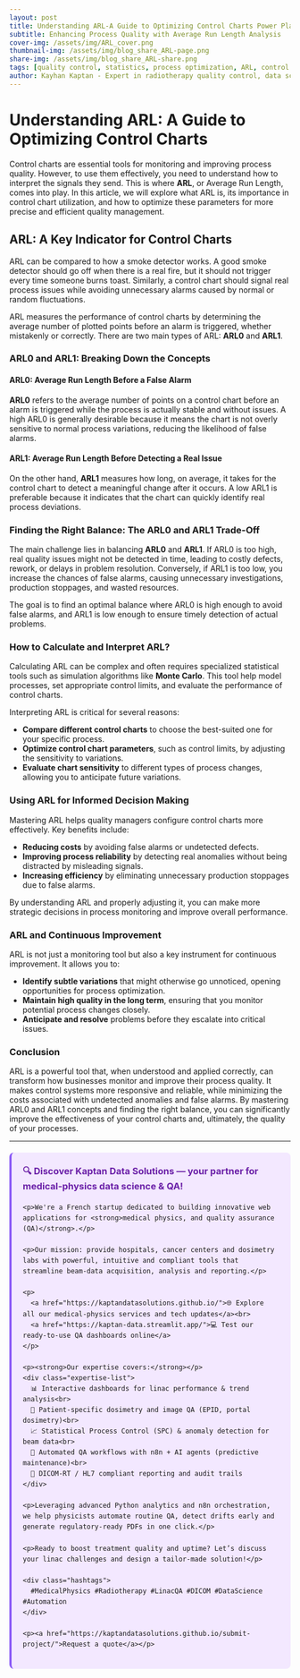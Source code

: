 ```yaml
---
layout: post
title: Understanding ARL-A Guide to Optimizing Control Charts Power Plans
subtitle: Enhancing Process Quality with Average Run Length Analysis
cover-img: /assets/img/ARL_cover.png
thumbnail-img: /assets/img/blog_share_ARL-page.png
share-img: /assets/img/blog_share_ARL-share.png
tags: [quality control, statistics, process optimization, ARL, control charts, manufacturing, Average-Run-Length]
author: Kayhan Kaptan - Expert in radiotherapy quality control, data science and automation
---
```


# Understanding ARL: A Guide to Optimizing Control Charts

Control charts are essential tools for monitoring and improving process quality. However, to use them effectively, you need to understand how to interpret the signals they send. This is where **ARL**, or Average Run Length, comes into play. In this article, we will explore what ARL is, its importance in control chart utilization, and how to optimize these parameters for more precise and efficient quality management.

## ARL: A Key Indicator for Control Charts

ARL can be compared to how a smoke detector works. A good smoke detector should go off when there is a real fire, but it should not trigger every time someone burns toast. Similarly, a control chart should signal real process issues while avoiding unnecessary alarms caused by normal or random fluctuations.

ARL measures the performance of control charts by determining the average number of plotted points before an alarm is triggered, whether mistakenly or correctly. There are two main types of ARL: **ARL0** and **ARL1**.

### ARL0 and ARL1: Breaking Down the Concepts

#### ARL0: Average Run Length Before a False Alarm
**ARL0** refers to the average number of points on a control chart before an alarm is triggered while the process is actually stable and without issues. A high ARL0 is generally desirable because it means the chart is not overly sensitive to normal process variations, reducing the likelihood of false alarms.

#### ARL1: Average Run Length Before Detecting a Real Issue
On the other hand, **ARL1** measures how long, on average, it takes for the control chart to detect a meaningful change after it occurs. A low ARL1 is preferable because it indicates that the chart can quickly identify real process deviations.

### Finding the Right Balance: The ARL0 and ARL1 Trade-Off

The main challenge lies in balancing **ARL0** and **ARL1**. If ARL0 is too high, real quality issues might not be detected in time, leading to costly defects, rework, or delays in problem resolution. Conversely, if ARL1 is too low, you increase the chances of false alarms, causing unnecessary investigations, production stoppages, and wasted resources.

The goal is to find an optimal balance where ARL0 is high enough to avoid false alarms, and ARL1 is low enough to ensure timely detection of actual problems.

### How to Calculate and Interpret ARL?

Calculating ARL can be complex and often requires specialized statistical tools such as simulation algorithms like **Monte Carlo**. This tool help model processes, set appropriate control limits, and evaluate the performance of control charts.

Interpreting ARL is critical for several reasons:
- **Compare different control charts** to choose the best-suited one for your specific process.
- **Optimize control chart parameters**, such as control limits, by adjusting the sensitivity to variations.
- **Evaluate chart sensitivity** to different types of process changes, allowing you to anticipate future variations.

### Using ARL for Informed Decision Making

Mastering ARL helps quality managers configure control charts more effectively. Key benefits include:
- **Reducing costs** by avoiding false alarms or undetected defects.
- **Improving process reliability** by detecting real anomalies without being distracted by misleading signals.
- **Increasing efficiency** by eliminating unnecessary production stoppages due to false alarms.

By understanding ARL and properly adjusting it, you can make more strategic decisions in process monitoring and improve overall performance.

### ARL and Continuous Improvement

ARL is not just a monitoring tool but also a key instrument for continuous improvement. It allows you to:
- **Identify subtle variations** that might otherwise go unnoticed, opening opportunities for process optimization.
- **Maintain high quality in the long term**, ensuring that you monitor potential process changes closely.
- **Anticipate and resolve** problems before they escalate into critical issues.

### Conclusion

ARL is a powerful tool that, when understood and applied correctly, can transform how businesses monitor and improve their process quality. It makes control systems more responsive and reliable, while minimizing the costs associated with undetected anomalies and false alarms. By mastering ARL0 and ARL1 concepts and finding the right balance, you can significantly improve the effectiveness of your control charts and, ultimately, the quality of your processes.

---


<html lang="fr">
<head>
    <meta charset="UTF-8">
    <meta name="viewport" content="width=device-width, initial-scale=1.0">
    <title>Kaptan Data Solutions</title>
    <style>
        .citation {
            background-color: #f3e8ff;
            border-left: 4px solid #8b5cf6;
            padding: 20px;
            margin: 20px 0;
            border-radius: 8px;
            font-family: -apple-system, BlinkMacSystemFont, 'Segoe UI', Roboto, sans-serif;
            line-height: 1.6;
        }
        .citation h3 {
            color: #6b21a8;
            margin-top: 0;
        }
        .citation a {
            color: #7c3aed;
            text-decoration: none;
        }
        .citation a:hover {
            text-decoration: underline;
        }
        .expertise-list {
            margin: 15px 0;
        }
        .hashtags {
            font-weight: bold;
            color: #7c3aed;
            margin-top: 15px;
        }
    </style>
</head>
<body>
  <div class="citation">
    <h3>🔍 Discover Kaptan Data Solutions — your partner for medical-physics data science & QA!</h3>

    <p>We're a French startup dedicated to building innovative web applications for <strong>medical physics, and quality assurance (QA)</strong>.</p>

    <p>Our mission: provide hospitals, cancer centers and dosimetry labs with powerful, intuitive and compliant tools that streamline beam-data acquisition, analysis and reporting.</p>

    <p>
      <a href="https://kaptandatasolutions.github.io/">🌐 Explore all our medical-physics services and tech updates</a><br>
      <a href="https://kaptan-data.streamlit.app/">💻 Test our ready-to-use QA dashboards online</a>
    </p>

    <p><strong>Our expertise covers:</strong></p>
    <div class="expertise-list">
      📊 Interactive dashboards for linac performance & trend analysis<br>
      🔬 Patient-specific dosimetry and image QA (EPID, portal dosimetry)<br>
      📈 Statistical Process Control (SPC) & anomaly detection for beam data<br>
      🤖 Automated QA workflows with n8n + AI agents (predictive maintenance)<br>
      📑 DICOM-RT / HL7 compliant reporting and audit trails
    </div>

    <p>Leveraging advanced Python analytics and n8n orchestration, we help physicists automate routine QA, detect drifts early and generate regulatory-ready PDFs in one click.</p>

    <p>Ready to boost treatment quality and uptime? Let’s discuss your linac challenges and design a tailor-made solution!</p>

    <div class="hashtags">
      #MedicalPhysics #Radiotherapy #LinacQA #DICOM #DataScience #Automation
    </div>

    <p><a href="https://kaptandatasolutions.github.io/submit-project/">Request a quote</a></p>
  </div>
</body>
</html>